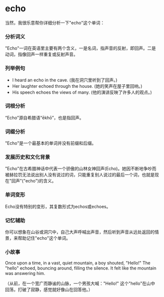 # echo

当然，我很乐意帮你详细分析一下"echo"这个单词：

  

### 分析词义

  

"Echo"一词在英语里主要有两个含义，一是名词，指声音的反射，即回声。二是动词，指像回声一样重复或反射声音。

  

### 列举例句

  

*   I heard an echo in the cave. (我在洞穴里听到了回声。)
*   Her laughter echoed through the house. (她的笑声在屋子里回响。)
*   His speech echoes the views of many. (他的演讲反映了许多人的观点。)

  

### 词根分析

  

“Echo”源自希腊语“ēkhō”，也是指回声。

  

### 词缀分析

  

"Echo"是一个最基本的单词并没有前缀和后缀。

  

### 发展历史和文化背景

  

"Echo"在古希腊神话中代表一个骄傲的山林女神回声(Echo)。她因不断地争吵而被赫拉罚无法说出别人没有说过的词，只能重复别人说过的最后一个词，也就是现在"回声"("echo")的含义。

  

### 单词变形

  

Echo没有特别的变形，其复数形式为echos或echoes。

  

### 记忆辅助

  

你可以想象在山谷或洞穴中，自己大声呼喊出声音，然后听到声音从远处返回的情景，来帮助记住"echo"这个单词。

  

### 小故事

  

Once upon a time, in a vast, quiet mountain, a boy shouted, "Hello!" The "hello" echoed, bouncing around, filling the silence. It felt like the mountain was answering him.

  

（从前，在一个宽广而静谧的山脉，一个男孩大喊："Hello!" 这个"hello"在山中回荡，打破了寂静，感觉就好像山在回答他。）

